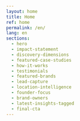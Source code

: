 ```yaml
---
layout: home
title: Home
ref: home
permalink: /en/
lang: en
sections:
  - hero
  - impact-statement
  - discovery-dimensions
  - featured-case-studies
  - how-it-works
  - testimonials
  - featured-brands
  - lead-capture
  - location-intelligence
  - founder-focus
  - brand-owners
  - latest-insights-tagged
  - final-cta
---
```

<!-- Brandmine home page - sections loaded via logic-light approach -->

